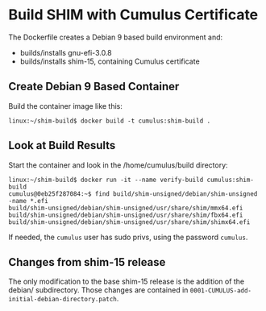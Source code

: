 # Build SHIM with Cumulus Certificate

The Dockerfile creates a Debian 9 based build environment and:

* builds/installs gnu-efi-3.0.8
* builds/installs shim-15, containing Cumulus certificate

## Create Debian 9 Based Container

Build the container image like this:

```
linux:~/shim-build$ docker build -t cumulus:shim-build .
```

## Look at Build Results

Start the container and look in the /home/cumulus/build directory:

```
linux:~/shim-build$ docker run -it --name verify-build cumulus:shim-build
cumulus@0eb25f287084:~$ find build/shim-unsigned/debian/shim-unsigned -name *.efi
build/shim-unsigned/debian/shim-unsigned/usr/share/shim/mmx64.efi
build/shim-unsigned/debian/shim-unsigned/usr/share/shim/fbx64.efi
build/shim-unsigned/debian/shim-unsigned/usr/share/shim/shimx64.efi
```

If needed, the `cumulus` user has sudo privs, using the password
`cumulus`.

## Changes from shim-15 release

The only modification to the base shim-15 release is the addition of
the debian/ subdirectory.  Those changes are contained in
`0001-CUMULUS-add-initial-debian-directory.patch`.
